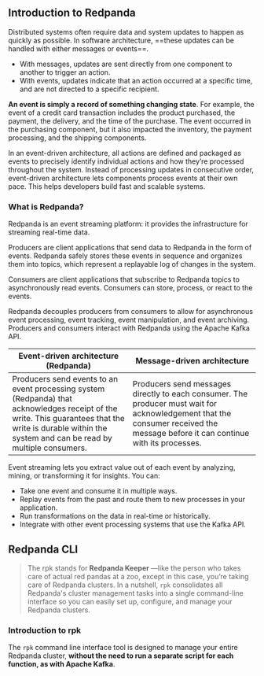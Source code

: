 ## Introduction to Redpanda

Distributed systems often require data and system updates to happen as quickly as possible. In software architecture, ==these updates can be handled with either messages or events==.

- With messages, updates are sent directly from one component to another to trigger an action.
- With events, updates indicate that an action occurred at a specific time, and are not directed to a specific recipient.

**An event is simply a record of something changing state**. For example, the event of a credit card transaction includes the product purchased, the payment, the delivery, and the time of the purchase. The event occurred in the purchasing component, but it also impacted the inventory, the payment processing, and the shipping components.

In an event-driven architecture, all actions are defined and packaged as events to precisely identify individual actions and how they’re processed throughout the system. Instead of processing updates in consecutive order, event-driven architecture lets components process events at their own pace. This helps developers build fast and scalable systems.

### What is Redpanda?

Redpanda is an event streaming platform: it provides the infrastructure for streaming real-time data.

Producers are client applications that send data to Redpanda in the form of events. Redpanda safely stores these events in sequence and organizes them into topics, which represent a replayable log of changes in the system.

Consumers are client applications that subscribe to Redpanda topics to asynchronously read events. Consumers can store, process, or react to the events.

Redpanda decouples producers from consumers to allow for asynchronous event processing, event tracking, event manipulation, and event archiving. Producers and consumers interact with Redpanda using the Apache Kafka API.

| Event-driven architecture (Redpanda)                                                                                                                                                                      | Message-driven architecture                                                                                                                                                     |
| --------------------------------------------------------------------------------------------------------------------------------------------------------------------------------------------------------- | ------------------------------------------------------------------------------------------------------------------------------------------------------------------------------- |
| Producers send events to an event processing system (Redpanda) that acknowledges receipt of the write. This guarantees that the write is durable within the system and can be read by multiple consumers. | Producers send messages directly to each consumer. The producer must wait for acknowledgement that the consumer received the message before it can continue with its processes. |
Event streaming lets you extract value out of each event by analyzing, mining, or transforming it for insights. You can:

- Take one event and consume it in multiple ways.
- Replay events from the past and route them to new processes in your application.
- Run transformations on the data in real-time or historically.
- Integrate with other event processing systems that use the Kafka API.

## Redpanda CLI

> The rpk stands for **Redpanda Keeper** —like the person who takes care of actual red pandas at a zoo, except in this case, you’re taking care of Redpanda clusters. In a nutshell, `rpk` consolidates all Redpanda's cluster management tasks into a single command-line interface so you can easily set up, configure, and manage your Redpanda clusters.

### Introduction to rpk

The `rpk` command line interface tool is designed to manage your entire Redpanda cluster, **without the need to run a separate script for each function, as with Apache Kafka**.
